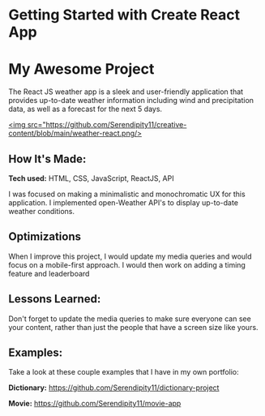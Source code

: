 # Getting Started with Create React App

# My Awesome Project
The React JS weather app is a sleek and user-friendly application that provides up-to-date weather information including wind and precipitation data, as well as a forecast for the next 5 days. 

<a href="https://world-weather-react.netlify.app/" target="_blank"></a>
<a href="https://world-weather-react.netlify.app/" target="_blank"><img src="https://github.com/Serendipity11/creative-content/blob/main/weather-react.png/></a>

## How It's Made:

**Tech used:** HTML, CSS, JavaScript, ReactJS, API

I was focused on making a minimalistic and monochromatic UX for this application. I implemented open-Weather API's to display up-to-date weather conditions.

## Optimizations
When I improve this project, I would update my media queries and would focus on a mobile-first approach. I would then work on adding a timing feature and leaderboard

## Lessons Learned:
Don't forget to update the media queries to make sure everyone can see your content, rather than just the people that have a screen size like yours.

## Examples:
Take a look at these couple examples that I have in my own portfolio:

**Dictionary:** https://github.com/Serendipity11/dictionary-project

**Movie:** https://github.com/Serendipity11/movie-app
